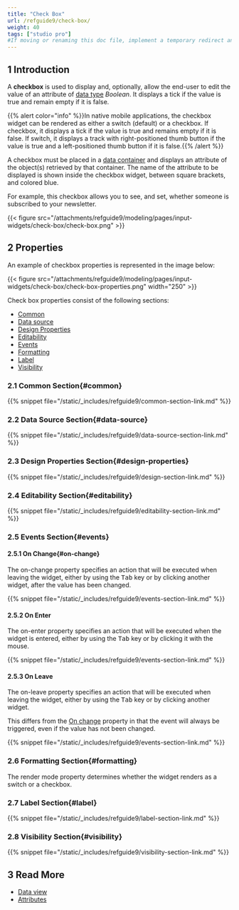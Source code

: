 ```yaml
---
title: "Check Box"
url: /refguide9/check-box/
weight: 40
tags: ["studio pro"]
#If moving or renaming this doc file, implement a temporary redirect and let the respective team know they should update the URL in the product. See Mapping to Products for more details.
---
```


## 1 Introduction

A **checkbox** is used to display and, optionally, allow the end-user to edit the value of an attribute of [data type](/refguide9/data-types/) *Boolean*. It displays a tick if the value is true and remain empty if it is false. 

{{% alert color="info" %}}In native mobile applications, the checkbox widget can be rendered as either a switch (default) or a checkbox. If checkbox, it displays a tick if the value is true and remains empty if it is false. If switch, it displays a track with right-positioned thumb button if the value is true and a left-positioned thumb button if it is false.{{% /alert %}}

A checkbox must be placed in a [data container](/refguide9/data-widgets/) and displays an attribute of the object(s) retrieved by that container. The name of the attribute to be displayed is shown inside the checkbox widget, between square brackets, and colored blue.

For example, this checkbox allows you to see, and set, whether someone is subscribed to your newsletter.

{{< figure src="/attachments/refguide9/modeling/pages/input-widgets/check-box/check-box.png" >}}

## 2 Properties

An example of checkbox properties is represented in the image below:

{{< figure src="/attachments/refguide9/modeling/pages/input-widgets/check-box/check-box-properties.png"   width="250"  >}}

Check box properties consist of the following sections:

* [Common](#common)
* [Data source](#data-source)
* [Design Properties](#design-properties)
* [Editability](#editability)
* [Events](#events)
* [Formatting](#formatting)
* [Label](#label)
* [Visibility](#visibility)

### 2.1 Common Section{#common}

{{% snippet file="/static/_includes/refguide9/common-section-link.md" %}}

### 2.2 Data Source Section{#data-source}

{{% snippet file="/static/_includes/refguide9/data-source-section-link.md" %}}

### 2.3 Design Properties Section{#design-properties}

{{% snippet file="/static/_includes/refguide9/design-section-link.md" %}} 

### 2.4 Editability Section{#editability}

{{% snippet file="/static/_includes/refguide9/editability-section-link.md" %}}

### 2.5 Events Section{#events}

#### 2.5.1 On Change{#on-change}

The on-change property specifies an action that will be executed when leaving the widget, either by using the <kbd>Tab</kbd> key or by clicking another widget, after the value has been changed.

{{% snippet file="/static/_includes/refguide9/events-section-link.md" %}}

#### 2.5.2 On Enter

The on-enter property specifies an action that will be executed when the widget is entered, either by using the <kbd>Tab</kbd> key or by clicking it with the mouse.

{{% snippet file="/static/_includes/refguide9/events-section-link.md" %}}

#### 2.5.3 On Leave

The on-leave property specifies an action that will be executed when leaving the widget, either by using the <kbd>Tab</kbd> key or by clicking another widget.

This differs from the [On change](#on-change) property in that the event will always be triggered, even if the value has not been changed.

{{% snippet file="/static/_includes/refguide9/events-section-link.md" %}}

### 2.6 Formatting Section{#formatting}

The render mode property determines whether the widget renders as a switch or a checkbox.

### 2.7 Label Section{#label}

{{% snippet file="/static/_includes/refguide9/label-section-link.md" %}}

### 2.8 Visibility Section{#visibility}

{{% snippet file="/static/_includes/refguide9/visibility-section-link.md" %}}

## 3 Read More

* [Data view](/refguide9/data-view/)
* [Attributes](/refguide9/attributes/)
